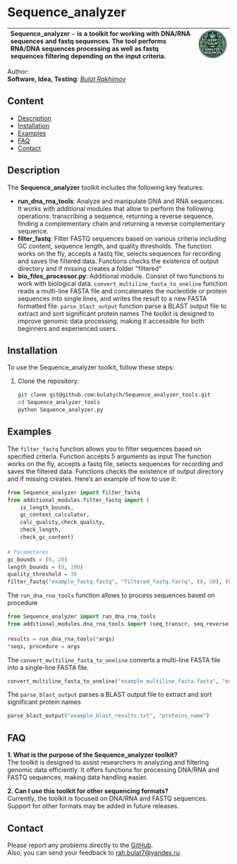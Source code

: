 # Sequence_analyzer
| Sequence_analyzer - is a toolkit for working with DNA/RNA sequences and fastq sequences. The tool performs RNA/DNA sequences processing as well as fastq sequences filtering depending on the input criteria. | <img src="tool_pict.png" alt="Логотип проекта" width="300"/> |
|:--------------------------------------------------------|:-------------------------------------------------------:|

Author:  
**Software, Idea, Testing**: [*Bulat Rakhimov*](https://t.me/bulatych_7)  
## Content
- [Description](##description)
- [Installation](##Installation)
- [Examples](##Examples)
- [FAQ](##FAQ)
- [Contact](##contact)
## Description
The **Sequence_analyzer** toolkit includes the following key features:
- **run_dna_rna_tools**: Analyze and manipulate DNA and RNA sequences. It works with additional modules that allow to perform the following operations: transcribing a sequence, returning a reverse sequence, finding a complementary chain and returning a reverse complementary sequence.
- **filter_fastq**: Filter FASTQ sequences based on various criteria including GC content, sequence length, and quality thresholds.  The function works on the fly, accepts a fastq file,
    selects sequences for recording and saves the filtered data. Functions checks the existence of output directory and if missing creates a folder "filtered"
- **bio_files_processor.py**: Additional module. Consist of two functions to work with biological data. `convert_multiline_fasta_to_oneline` function reads a multi-line FASTA file and
   concatenates the nucleotide or protein sequences into single lines, and writes the result to a new FASTA formatted file. `parse_blast_output`  function parse a BLAST output file to extract 
    and sort significant protein names
The toolkit is designed to improve genomic data processing, making it accessible for both beginners and experienced users.
## Installation

To use the Sequence_analyzer toolkit, follow these steps:

1. Clone the repository:
   ```bash
   git clone git@github.com:bulatych/Sequence_analyzer_tools.git
   cd Sequence_analyzer_tools
   python Sequence_analyzer.py 
## Examples
The `filter_fastq` function allows you to filter sequences based on specified criteria. Function accepts 5 arguments as input
The function works on the fly, accepts a fastq file, selects sequences for recording and saves the filtered data. Functions
checks the existence of output directory and if missing creates. Here’s an example of how to use it:
```python
from Sequence_analyzer import filter_fastq
from additional_modules.filter_fastq import (
    is_length_bounds,
    gc_content_calculator,
    calc_quality,check_quality,
    check_length,
    check_gc_content)

# Parameteres
gc_bounds = (0, 20)          
length_bounds = (0, 100)         
quality_threshold = 30
filter_fastq("example_fastq.fastq", "filtered_fastq.fastq", (0, 20), (0, 100), 30)
```

The `run_dna_rna_tools` function allows to process sequences based on procedure
``` python
from Sequence_analyzer import run_dna_rna_tools
from additional_modules.dna_rna_tools import (seq_transcr, seq_reverse, seq_compl, seq_rev_compl, is_valid_sequence)

results = run_dna_rna_tools(*args)
*seqs, procedure = args
```
The `convert_multiline_fasta_to_oneline` converts a multi-line FASTA file into a single-line FASTA file.
``` python
convert_multiline_fasta_to_oneline("example_multiline_fasta.fasta", "example_oneline_fasta.fasta")
```

The `parse_blast_output` parses a BLAST output file to extract and sort significant protein names
``` python
parse_blast_output("example_blast_results.txt", "proteins_name")
```
## FAQ
**1. What is the purpose of the Sequence_analyzer toolkit?**  
The toolkit is designed to assist researchers in analyzing and filtering genomic data efficiently. It offers functions for processing DNA/RNA and FASTQ sequences, making data handling easier.

**2. Can I use this toolkit for other sequencing formats?**  
Currently, the toolkit is focused on DNA/RNA and FASTQ sequences. Support for other formats may be added in future releases.


## Contact
Please report any problems directly to the [GitHub](https://github.com/bulatych).  
Also, you can send your feedback to rah.bulat7@yandex.ru.

